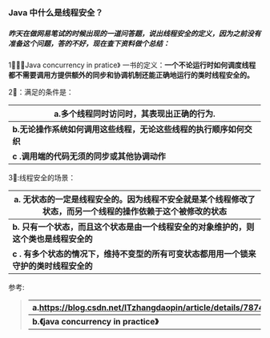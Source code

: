 ### Java 中什么是线程安全？

##### 		昨天在做网易笔试的时候出现的一道问答题，说出线程安全的定义，因为之前没有准备这个问题，答的不好，现在查下资料做个总结：

1⃣️：《Java concurrency in pratice》 一书的定义：**一个不论运行时如何调度线程都不需要调用方提供额外的同步和协调机制还能正确地运行的类时线程安全的。**

2⃣️：满足的条件是：

| **a.多个线程同时访问时，其表现出正确的行为.**                |
| ------------------------------------------------------------ |
| **b.无论操作系统如何调用这些线程，无论这些线程的执行顺序如何交织** |
| **c .调用端的代码无须的同步或其他协调动作**                  |

3⃣️:线程安全的场景：

| a. 无状态的一定是线程安全的。因为线程不安全就是某个线程修改了状态，而另一个线程的操作依赖于这个被修改的状态 |
| ------------------------------------------------------------ |
| **b. 只有一个状态，而且这个状态是由一个线程安全的对象维护的，则这个类也是线程安全的** |
| **c . 有多个状态的情况下，维持不变型的所有可变状态都用用一个锁来守护的类时线程安全的** |

 参考:

> | a.https://blog.csdn.net/ITzhangdaopin/article/details/78747818 |
> | ------------------------------------------------------------ |
> | **b.《java concurrency in practice》**                       |

